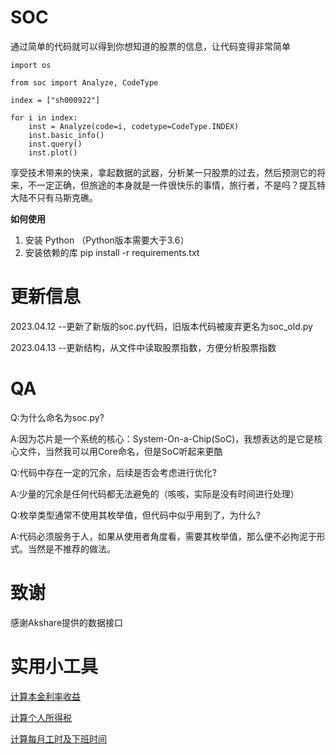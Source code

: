 # SOC
通过简单的代码就可以得到你想知道的股票的信息，让代码变得非常简单
```
import os

from soc import Analyze, CodeType

index = ["sh000922"]

for i in index:
    inst = Analyze(code=i, codetype=CodeType.INDEX)
    inst.basic_info()
    inst.query()
    inst.plot()
```
享受技术带来的快来，拿起数据的武器，分析某一只股票的过去，然后预测它的将来，不一定正确，但旅途的本身就是一件很快乐的事情，旅行者，不是吗？提瓦特大陆不只有马斯克礁。

**如何使用**
1. 安装 Python （Python版本需要大于3.6）
2. 安装依赖的库 pip install -r requirements.txt

# 更新信息
2023.04.12 --更新了新版的soc.py代码，旧版本代码被废弃更名为soc_old.py

2023.04.13 --更新结构，从文件中读取股票指数，方便分析股票指数

# QA
Q:为什么命名为soc.py?

A:因为芯片是一个系统的核心：System-On-a-Chip(SoC)，我想表达的是它是核心文件，当然我可以用Core命名，但是SoC听起来更酷

Q:代码中存在一定的冗余，后续是否会考虑进行优化?

A:少量的冗余是任何代码都无法避免的（咳咳，实际是没有时间进行处理）

Q:枚举类型通常不使用其枚举值，但代码中似乎用到了，为什么?

A:代码必须服务于人，如果从使用者角度看，需要其枚举值，那么便不必拘泥于形式。当然是不推荐的做法。

# 致谢
感谢Akshare提供的数据接口

# 实用小工具 
[计算本金利率收益](./tool/calc.py)

[计算个人所得税](./tool/tax.py)

[计算每月工时及下班时间](./tool/worktime.py)
